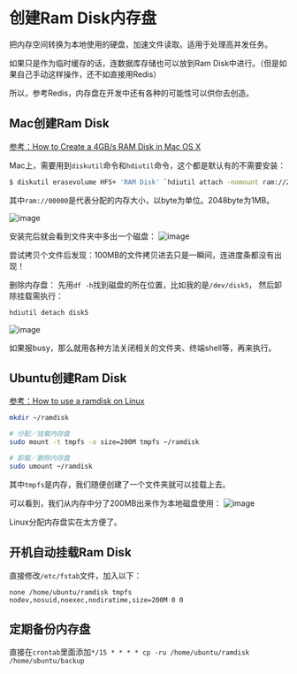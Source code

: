 # 创建Ram Disk内存盘

把内存空间转换为本地使用的硬盘，加速文件读取。适用于处理高并发任务。

如果只是作为临时缓存的话，连数据库存储也可以放到Ram Disk中进行。（但是如果自己手动这样操作，还不如直接用Redis）

所以，参考Redis，内存盘在开发中还有各种的可能性可以供你去创造。


## Mac创建Ram Disk

[参考：How to Create a 4GB/s RAM Disk in Mac OS X](https://www.tekrevue.com/tip/how-to-create-a-4gbs-ram-disk-in-mac-os-x/)

Mac上，需要用到`diskutil`命令和`hdiutil`命令，这个都是默认有的不需要安装：
```sh
$ diskutil erasevolume HFS+ 'RAM Disk' `hdiutil attach -nomount ram://204800`
```

其中`ram://00000`是代表分配的内存大小，以byte为单位。2048byte为1MB。

![image](https://user-images.githubusercontent.com/14041622/48854453-f26b8e80-edec-11e8-8ccd-be719989e9dc.png)

安装完后就会看到文件夹中多出一个磁盘：
![image](https://user-images.githubusercontent.com/14041622/48854508-0ca56c80-eded-11e8-834c-9e14fdaa8df5.png)

尝试拷贝个文件后发现：100MB的文件拷贝进去只是一瞬间，连进度条都没有出现！

删除内存盘：
先用`df -h`找到磁盘的所在位置，比如我的是`/dev/disk5`，
然后卸除挂载需执行：
```sh
hdiutil detach disk5
```
![image](https://user-images.githubusercontent.com/14041622/48855103-635f7600-edee-11e8-93a6-5013930e6219.png)

如果报busy，那么就用各种方法关闭相关的文件夹、终端shell等，再来执行。


## Ubuntu创建Ram Disk

[参考：How to use a ramdisk on Linux](https://www.techrepublic.com/article/how-to-use-a-ramdisk-on-linux/)

```sh
mkdir ~/ramdisk

# 分配／挂载内存盘
sudo mount -t tmpfs -o size=200M tmpfs ~/ramdisk

# 卸载／删除内存盘
sudo umount ~/ramdisk
```

其中`tmpfs`是内存，我们随便创建了一个文件夹就可以挂载上去。

可以看到，我们从内存中分了200MB出来作为本地磁盘使用：
![image](https://user-images.githubusercontent.com/14041622/48855887-f6e57680-edef-11e8-8c32-c655016408fd.png)

Linux分配内存盘实在太方便了。

## 开机自动挂载Ram Disk

直接修改`/etc/fstab`文件，加入以下：
```
none /home/ubuntu/ramdisk tmpfs nodev,nosuid,noexec,nodiratime,size=200M 0 0
```

## 定期备份内存盘

直接在`crontab`里面添加`*/15 * * * * cp -ru /home/ubuntu/ramdisk /home/ubuntu/backup`